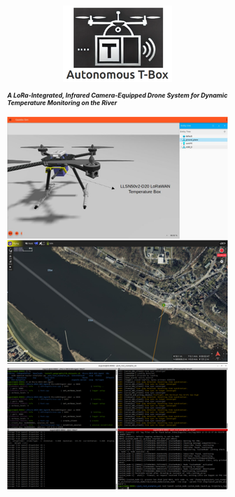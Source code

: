 <p align="center">
  <img src="images/logo_repository.png" alt="Logo" width="250"/>
</p>

##### A LoRa-Integrated, Infrared Camera-Equipped Drone System for Dynamic Temperature Monitoring on the River


<img src="images/lora_box.jpg"/>

<img src="images/b3.png"/>

<img src="images/b5.png"/>



